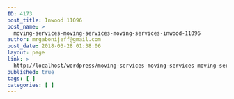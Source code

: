 ```yaml
---
ID: 4173
post_title: Inwood 11096
post_name: >
  moving-services-moving-services-moving-services-inwood-11096
author: mrgabonijeff@gmail.com
post_date: 2018-03-28 01:38:06
layout: page
link: >
  http://localhost/wordpress/moving-services-moving-services-moving-services-inwood-11096/
published: true
tags: [ ]
categories: [ ]
---
```

